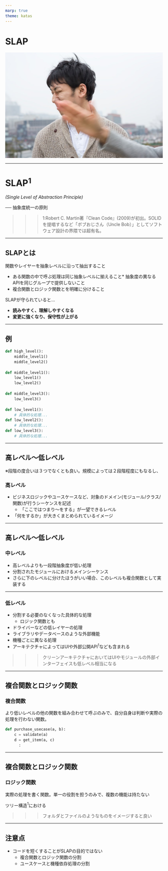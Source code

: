 ```yaml
---
marp: true
theme: katas
---
```

<!-- 
size: 16:9
paginate: true
-->
<!-- header: 勉強会#-->
<script type="module">
  import mermaid from 'https://cdn.jsdelivr.net/npm/mermaid@10/dist/mermaid.esm.min.mjs';
  mermaid.initialize({ startOnLoad: true });
</script>

# SLAP

![bg](assets/slap.jpg)

---

# SLAP$^1$

_(Single Level of Abstraction Principle)_

── 抽象度統一の原則

>>> 1:Robert C. Martin著『Clean Code』(2009)が初出。SOLIDを提唱するなど「ボブおじさん（Uncle Bob）」としてソフトウェア設計の界隈では超有名。

---

## SLAPとは

関数やレイヤーを抽象レベルに沿って抽出すること

* ある関数の中で呼ぶ処理は同じ抽象レベルに揃えること* 抽象度の異なるAPIを同じグループで提供しないこと
* 複合関数とロジック関数とを明確に分けること

SLAPが守られていると…

* **読みやすく、理解しやすくなる**
* **変更に強くなり、保守性が上がる**

---

## 例
```py
def high_level():
    middle_level1()
    middle_level2()

def middle_level1():
    low_level1()
    low_level2()

def middle_level3():
    low_level3()

def low_level1():
    # 具体的な処理...
def low_level2():
    # 具体的な処理...
def low_level3():
    # 具体的な処理...
```

---

## 高レベル〜低レベル

※段階の度合いは３つでなくとも良い。規模によっては２段階程度にもなるし、

### 高レベル
* ビジネスロジックやユースケースなど、対象のドメイン(モジュール/クラス/関数)が行うシーケンスを記述
    * 「ここではつまり〜をする」が一望できるレベル
* 「何をするか」が大きくまとめられているイメージ

---

## 高レベル〜低レベル

### 中レベル

* 高レベルよりも一段階抽象度が低い処理
* 分割されたモジュールにおけるメインシーケンス
* さらに下のレベルに分けたほうがいい場合、このレベルも複合関数として実装する

---

### 低レベル
* 分割する必要のなくなった具体的な処理
    * ロジック関数とも
* ドライバーなどの低レイヤーの処理
* ライブラリやデータベースのような外部機能
* 機種ごとに異なる処理
* アーキテクチャによってはUIや外部公開API$^1$なども含まれる

>>> クリーンアーキテクチャにおいてはUIやモジュールの外部インターフェイスも低レベル相当になる

---

## 複合関数とロジック関数

### 複合関数

より低いレベルの他の関数を組み合わせて呼ぶのみで、自分自身は判断や実際の処理を行わない関数。

```py
def purchase_usecase(a, b):
    c = validate(a)
    d = get_item(a, c)
      :
```

---
## 複合関数とロジック関数

### ロジック関数

実際の処理を書く関数。単一の役割を担うのみで、複数の機能は持たない

ツリー構造$^1$における

>>> フォルダとファイルのようなものをイメージすると良い

---

## 注意点

* コードを短くすることがSLAPの目的ではない
    * 複合関数とロジック関数の分割
    * ユースケースと機種依存処理の分割
